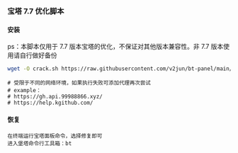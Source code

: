 ### 宝塔 7.7 优化脚本



#### 安装

ps：本脚本仅用于 7.7 版本宝塔的优化，不保证对其他版本兼容性。非 7.7 版本使用请自行做好备份

```bash
wget -O crack.sh https://raw.githubusercontent.com/v2jun/bt-panel/main/bt_crack/crack.sh && chmod +x crack.sh && ./crack.sh
```

```
# 受限于不同的网络环境，如果执行失败可添加代理再次尝试
# example：
# https://gh.api.99988866.xyz/
# https://help.kgithub.com/
```

#### 恢复

```
在终端运行宝塔面板命令，选择修复即可
进入堡塔命令行工具箱：bt
```

